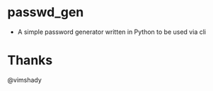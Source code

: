 # passwd_gen

- A simple password generator written in Python to be used via cli



# Thanks
@vimshady
